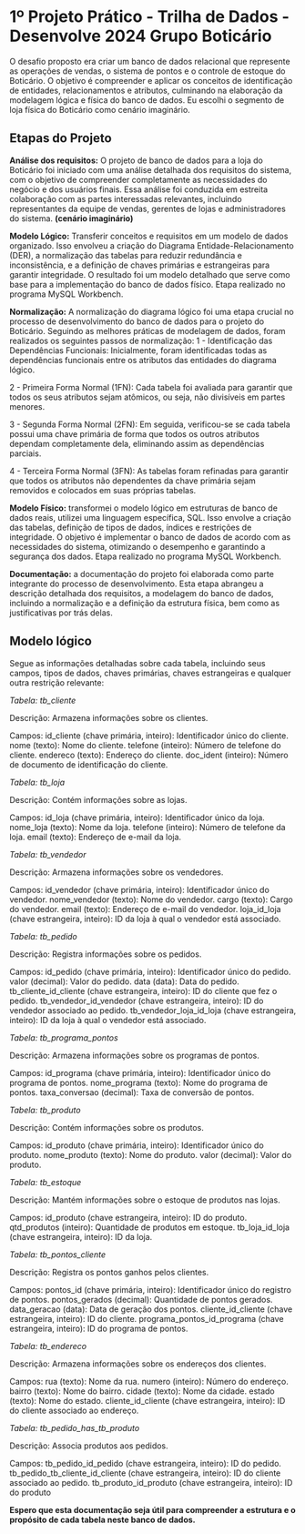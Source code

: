 # 1º Projeto Prático - Trilha de Dados - Desenvolve 2024 Grupo Boticário

O desafio proposto era criar um banco de dados relacional que represente as operações de vendas, o sistema de pontos e o controle de estoque do Boticário. O objetivo é compreender e aplicar os conceitos de identificação de entidades, relacionamentos e atributos, culminando na elaboração da modelagem lógica e física do banco de dados.
Eu escolhi o segmento de loja física do Boticário como cenário imaginário.

## Etapas do Projeto

**Análise dos requisitos:** O projeto de banco de dados para a loja do Boticário foi iniciado com uma análise detalhada dos requisitos do sistema, com o objetivo de compreender completamente as necessidades do negócio e dos usuários finais. Essa análise foi conduzida em estreita colaboração com as partes interessadas relevantes, incluindo representantes da equipe de vendas, gerentes de lojas e administradores do sistema. **(cenário imaginário)**

**Modelo Lógico:** Transferir conceitos e requisitos em um modelo de dados organizado. Isso envolveu a criação do Diagrama Entidade-Relacionamento (DER), a normalização das tabelas para reduzir redundância e inconsistência, e a definição de chaves primárias e estrangeiras para garantir integridade. O resultado foi um modelo detalhado que serve como base para a implementação do banco de dados físico. Etapa realizado no programa MySQL Workbench.

**Normalização:** A normalização do diagrama lógico foi uma etapa crucial no processo de desenvolvimento do banco de dados para o projeto do Boticário. Seguindo as melhores práticas de modelagem de dados, foram realizados os seguintes passos de normalização:
1 - Identificação das Dependências Funcionais: Inicialmente, foram identificadas todas as dependências funcionais entre os atributos das entidades do diagrama lógico.

2 - Primeira Forma Normal (1FN): Cada tabela foi avaliada para garantir que todos os seus atributos sejam atômicos, ou seja, não divisíveis em partes menores.

3 - Segunda Forma Normal (2FN): Em seguida, verificou-se se cada tabela possui uma chave primária de forma que todos os outros atributos dependam completamente dela, eliminando assim as dependências parciais.

4 - Terceira Forma Normal (3FN): As tabelas foram refinadas para garantir que todos os atributos não dependentes da chave primária sejam removidos e colocados em suas próprias tabelas.

**Modelo Físico:** transformei o modelo lógico em estruturas de banco de dados reais, utilizei uma linguagem específica, SQL. Isso envolve a criação das tabelas, definição de tipos de dados, índices e restrições de integridade. O objetivo é implementar o banco de dados de acordo com as necessidades do sistema, otimizando o desempenho e garantindo a segurança dos dados. Etapa realizado no programa MySQL Workbench.

**Documentação:** a documentação do projeto foi elaborada como parte integrante do processo de desenvolvimento. Esta etapa abrangeu a descrição detalhada dos requisitos, a modelagem do banco de dados, incluindo a normalização e a definição da estrutura física, bem como as justificativas por trás delas. 


## Modelo lógico

Segue as informações detalhadas sobre cada tabela, incluindo seus campos, tipos de dados, chaves primárias, chaves estrangeiras e qualquer outra restrição relevante:

*Tabela: tb_cliente*

Descrição: Armazena informações sobre os clientes.

Campos:
id_cliente (chave primária, inteiro): Identificador único do cliente.
nome (texto): Nome do cliente.
telefone (inteiro): Número de telefone do cliente.
endereco (texto): Endereço do cliente.
doc_ident (inteiro): Número de documento de identificação do cliente.

*Tabela: tb_loja*

Descrição: Contém informações sobre as lojas.

Campos:
id_loja (chave primária, inteiro): Identificador único da loja.
nome_loja (texto): Nome da loja.
telefone (inteiro): Número de telefone da loja.
email (texto): Endereço de e-mail da loja.

*Tabela: tb_vendedor*

Descrição: Armazena informações sobre os vendedores.

Campos:
id_vendedor (chave primária, inteiro): Identificador único do vendedor.
nome_vendedor (texto): Nome do vendedor.
cargo (texto): Cargo do vendedor.
email (texto): Endereço de e-mail do vendedor.
loja_id_loja (chave estrangeira, inteiro): ID da loja à qual o vendedor está associado.

*Tabela: tb_pedido*

Descrição: Registra informações sobre os pedidos.

Campos:
id_pedido (chave primária, inteiro): Identificador único do pedido.
valor (decimal): Valor do pedido.
data (data): Data do pedido.
tb_cliente_id_cliente (chave estrangeira, inteiro): ID do cliente que fez o pedido.
tb_vendedor_id_vendedor (chave estrangeira, inteiro): ID do vendedor associado ao pedido.
tb_vendedor_loja_id_loja (chave estrangeira, inteiro): ID da loja à qual o vendedor está associado.

*Tabela: tb_programa_pontos*

Descrição: Armazena informações sobre os programas de pontos.

Campos:
id_programa (chave primária, inteiro): Identificador único do programa de pontos.
nome_programa (texto): Nome do programa de pontos.
taxa_conversao (decimal): Taxa de conversão de pontos.

*Tabela: tb_produto*

Descrição: Contém informações sobre os produtos.

Campos:
id_produto (chave primária, inteiro): Identificador único do produto.
nome_produto (texto): Nome do produto.
valor (decimal): Valor do produto.

*Tabela: tb_estoque*

Descrição: Mantém informações sobre o estoque de produtos nas lojas.

Campos:
id_produto (chave estrangeira, inteiro): ID do produto.
qtd_produtos (inteiro): Quantidade de produtos em estoque.
tb_loja_id_loja (chave estrangeira, inteiro): ID da loja.

*Tabela: tb_pontos_cliente*

Descrição: Registra os pontos ganhos pelos clientes.

Campos:
pontos_id (chave primária, inteiro): Identificador único do registro de pontos.
pontos_gerados (decimal): Quantidade de pontos gerados.
data_geracao (data): Data de geração dos pontos.
cliente_id_cliente (chave estrangeira, inteiro): ID do cliente.
programa_pontos_id_programa (chave estrangeira, inteiro): ID do programa de pontos.

*Tabela: tb_endereco*

Descrição: Armazena informações sobre os endereços dos clientes.

Campos:
rua (texto): Nome da rua.
numero (inteiro): Número do endereço.
bairro (texto): Nome do bairro.
cidade (texto): Nome da cidade.
estado (texto): Nome do estado.
cliente_id_cliente (chave estrangeira, inteiro): ID do cliente associado ao endereço.

*Tabela: tb_pedido_has_tb_produto*

Descrição: Associa produtos aos pedidos.

Campos:
tb_pedido_id_pedido (chave estrangeira, inteiro): ID do pedido.
tb_pedido_tb_cliente_id_cliente (chave estrangeira, inteiro): ID do cliente associado ao pedido.
tb_produto_id_produto (chave estrangeira, inteiro): ID do produto


**Espero que esta documentação seja útil para compreender a estrutura e o propósito de cada tabela neste banco de dados.**
